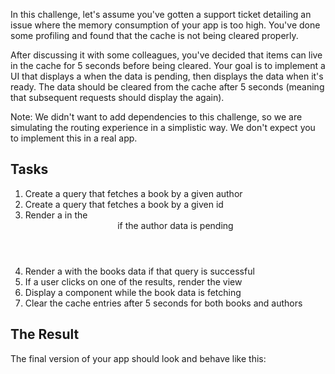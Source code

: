 In this challenge, let's assume you've gotten a support ticket detailing an issue where the memory consumption of your app is too high. You've done some profiling and found that the cache is not being cleared properly.

After discussing it with some colleagues, you've decided that items can live in the cache for 5 seconds before being cleared. Your goal is to implement a UI that displays a <Loader /> when the data is pending, then displays the data when it's ready. The data should be cleared from the cache after 5 seconds (meaning that subsequent requests should display the <Loader /> again).

Note: We didn't want to add dependencies to this challenge, so we are simulating the routing experience in a simplistic way. We don't expect you to implement this in a real app.

## Tasks

1. Create a query that fetches a book by a given author
2. Create a query that fetches a book by a given id
3. Render a <Loader /> in the <header> if the author data is pending
4. Render a <ResultList /> with the books data if that query is successful
5. If a user clicks on one of the results, render the <BookDetail /> view
6. Display a <LoadingBookDetails /> component while the book data is fetching
7. Clear the cache entries after 5 seconds for both books and authors

## The Result

The final version of your app should look and behave like this:
